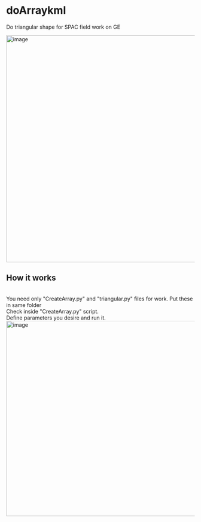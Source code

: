 # doArraykml
Do triangular shape for SPAC field work on GE

<img width="608" alt="image" src="https://user-images.githubusercontent.com/24777950/169550967-0d8908c2-6d90-42b4-b2e4-20e90fd5d9e0.png">

<h2>How it works</h2><br>
You need only "CreateArray.py" and "triangular.py" files for work. Put these in same folder<br>
Check inside "CreateArray.py" script.<br>
Define parameters you desire and run it.<br>
<img width="523" alt="image" src="https://user-images.githubusercontent.com/24777950/169554378-18044f07-4076-435b-95fb-32940f60043c.png">
